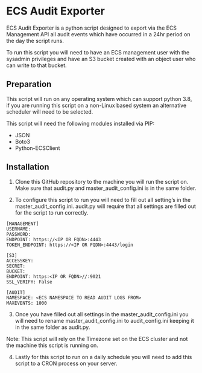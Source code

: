 # ECS Audit Exporter

ECS Audit Exporter is a python script designed to export via the  ECS Management API all audit events which have occurred in a 24hr period on the day the script runs.

To run this script you will need to have an ECS management user with the sysadmin privileges and have an S3 bucket created with an object user who can write to that bucket.

## Preparation
This script will run on any operating system which can support python 3.8, if you are running this script on a non-Linux based system an alternative scheduler will need to be selected.

This script will need the following modules installed via PIP:

* JSON
* Boto3
* Python-ECSClient

## Installation
1. Clone this GitHub repository to the machine you will run the script on. Make sure that audit.py and master_audit_config.ini is in the same folder.

2. To configure this script to run you will need to fill out all setting’s in the master_audit_config.ini.  audit.py will require that all settings are filled out for the script to run correctly.
```
[MANAGEMENT]
USERNAME:
PASSWORD:
ENDPOINT: https://<IP OR FQDN>:4443
TOKEN_ENDPOINT: https://<IP OR FQDN>:4443/login

[S3]
ACCESSKEY:
SECRET:
BUCKET:
ENDPOINT: https:<IP OR FQDN>//:9021
SSL_VERIFY: False

[AUDIT]
NAMESPACE: <ECS NAMESPACE TO READ AUDIT LOGS FROM>
MAXEVENTS: 1000
```

3. Once you have filled out all settings in the master_audit_config.ini you will need to rename master_audit_config.ini to audit_config.ini keeping it in the same folder as audit.py.

Note: This script will rely on the Timezone set on the ECS cluster and not the machine this script is running on.

4. Lastly for this script to run on a daily schedule you will need to add this script to a CRON process on your server.


